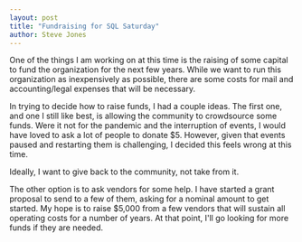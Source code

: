 ```yaml
---
layout: post
title: "Fundraising for SQL Saturday"
author: Steve Jones
---
```


One of the things I am working on at this time is the raising of some capital to fund the organization for the next few years. While we want to run this organization as inexpensively as possible, there are some costs for mail and accounting/legal expenses that will be necessary.

In trying to decide how to raise funds, I had a couple ideas. The first one, and one I still like best, is allowing the community to crowdsource some funds. Were it not for the pandemic and the interruption of events, I would have loved to ask a lot of people to donate $5. However, given that events paused and restarting them is challenging, I decided this feels wrong at this time. 

Ideally, I want to give back to the community, not take from it.

The other option is to ask vendors for some help. I have started a grant proposal to send to a few of them, asking for a nominal amount to get started. My hope is to raise $5,000 from a few vendors that will sustain all operating costs for a number of years. At that point, I'll go looking for more funds if they are needed.
